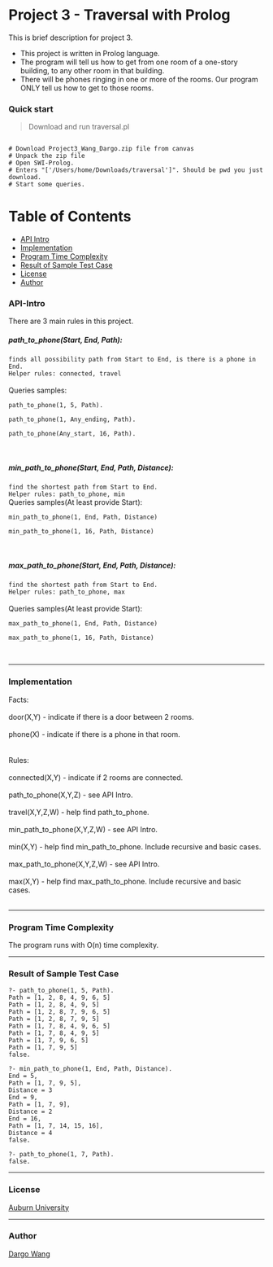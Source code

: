 # Project 3 - Traversal with Prolog

This is brief description for project 3. 

* This project is written in Prolog language.
* The program will tell us how to get from one room of a one-story building, to any other room in that building.
* There will be phones ringing in one or more of the rooms. Our program ONLY tell us how to get to those rooms.



### Quick start

> Download and run traversal.pl

```

# Download Project3_Wang_Dargo.zip file from canvas
# Unpack the zip file
# Open SWI-Prolog.
# Enters "['/Users/home/Downloads/traversal']". Should be pwd you just download.
# Start some queries.

```

# Table of Contents
* [API Intro](#api-intro)
* [Implementation](#implementation)
* [Program Time Complexity](#program-time-complexity)
* [Result of Sample Test Case](#result-of-sample-test-case)
* [License](#license)
* [Author](#author)




### API-Intro

There are 3 main rules in this project. <br />

##### path_to_phone(Start, End, Path):<br />
`finds all possibility path from Start to End, is there is a phone in End.`<br />
`Helper rules: connected, travel`<br />
<br />Queries samples:
```
path_to_phone(1, 5, Path).
```
```
path_to_phone(1, Any_ending, Path).
```
```
path_to_phone(Any_start, 16, Path).
```
<br />

##### min_path_to_phone(Start, End, Path, Distance):<br />
`find the shortest path from Start to End.`<br />
`Helper rules: path_to_phone, min`<br />
Queries samples(At least provide Start):

```
min_path_to_phone(1, End, Path, Distance)
```
```
min_path_to_phone(1, 16, Path, Distance)
```
<br />

##### max_path_to_phone(Start, End, Path, Distance):<br />
`find the shortest path from Start to End.`<br />
`Helper rules: path_to_phone, max`<br />
<br />Queries samples(At least provide Start):

```
max_path_to_phone(1, End, Path, Distance)
```
```
max_path_to_phone(1, 16, Path, Distance)
```
<br />


___

### Implementation 

Facts: <br /><br />door(X,Y) - indicate if there is a door between 2 rooms.<br /><br />
       phone(X)  - indicate if there is a phone in that room.<br /><br /><br />
Rules: <br /><br />connected(X,Y) - indicate if 2 rooms are connected.<br /><br />
       path_to_phone(X,Y,Z) - see API Intro.<br /><br />
       travel(X,Y,Z,W) - help find path_to_phone.<br /><br />
       min_path_to_phone(X,Y,Z,W) - see API Intro.<br /><br />
       min(X,Y) - help find min_path_to_phone. Include recursive and basic cases.<br /><br />
       max_path_to_phone(X,Y,Z,W) - see API Intro.<br /><br />
       max(X,Y) - help find max_path_to_phone. Include recursive and basic cases.<br /><br />
  
  
___

### Program Time Complexity

The program runs with O(n) time complexity.


___

### Result of Sample Test Case
```
?- path_to_phone(1, 5, Path).
Path = [1, 2, 8, 4, 9, 6, 5] 
Path = [1, 2, 8, 4, 9, 5] 
Path = [1, 2, 8, 7, 9, 6, 5] 
Path = [1, 2, 8, 7, 9, 5] 
Path = [1, 7, 8, 4, 9, 6, 5] 
Path = [1, 7, 8, 4, 9, 5] 
Path = [1, 7, 9, 6, 5] 
Path = [1, 7, 9, 5] 
false.
```
```
?- min_path_to_phone(1, End, Path, Distance).
End = 5,
Path = [1, 7, 9, 5],
Distance = 3 
End = 9,
Path = [1, 7, 9],
Distance = 2 
End = 16,
Path = [1, 7, 14, 15, 16],
Distance = 4 
false.
```
```
?- path_to_phone(1, 7, Path).
false.
```

___

### License
 [Auburn University](/LICENSE)

___

### Author
 [Dargo Wang](/LICENSE)
